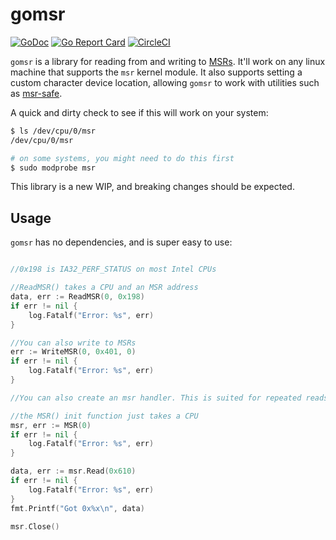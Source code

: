 # gomsr

[![GoDoc](https://godoc.org/github.com/fearful-symmetry/gomsr?status.svg)](https://godoc.org/github.com/fearful-symmetry/gomsr)
[![Go Report Card](https://goreportcard.com/badge/github.com/fearful-symmetry/gomsr)](https://goreportcard.com/report/github.com/fearful-symmetry/gomsr)
[![CircleCI](https://circleci.com/gh/fearful-symmetry/gomsr.svg?style=svg)](https://circleci.com/gh/fearful-symmetry/gomsr)

`gomsr` is a library for reading from and writing to [MSRs](https://en.wikipedia.org/wiki/Model-specific_register). It'll work on any linux machine that supports the `msr` kernel module. It also supports setting a custom character device location, allowing `gomsr` to work with utilities such as [msr-safe](https://github.com/llnl/msr-safe).

A quick and dirty check to see if this will work on your system:

```bash
$ ls /dev/cpu/0/msr
/dev/cpu/0/msr

# on some systems, you might need to do this first
$ sudo modprobe msr
```

This library is a new WIP, and breaking changes should be expected.


## Usage

`gomsr` has no dependencies, and is super easy to use:

```go

//0x198 is IA32_PERF_STATUS on most Intel CPUs

//ReadMSR() takes a CPU and an MSR address
data, err := ReadMSR(0, 0x198)
if err != nil {
	log.Fatalf("Error: %s", err)
}

//You can also write to MSRs
err := WriteMSR(0, 0x401, 0)
if err != nil {
	log.Fatalf("Error: %s", err)
}

//You can also create an msr handler. This is suited for repeated reads/writes

//the MSR() init function just takes a CPU
msr, err := MSR(0)
if err != nil {
	log.Fatalf("Error: %s", err)
}

data, err := msr.Read(0x610)
if err != nil {
	log.Fatalf("Error: %s", err)
}
fmt.Printf("Got 0x%x\n", data)

msr.Close()
```